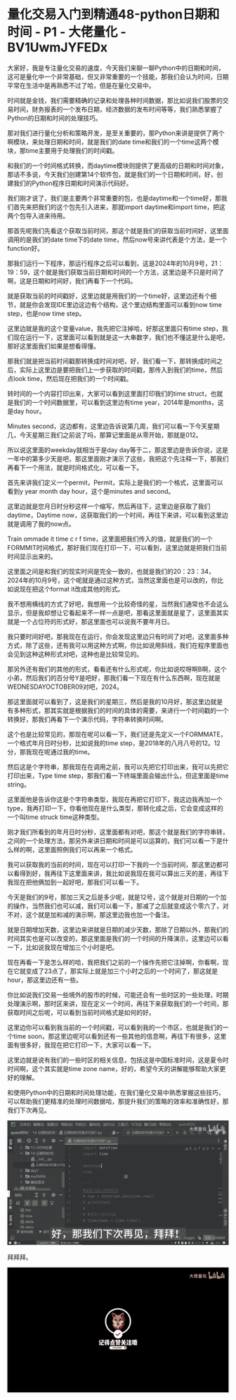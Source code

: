 # 量化交易入门到精通48-python日期和时间 - P1 - 大佬量化 - BV1UwmJYFEDx

大家好，我是专注量化交易的速度，今天我们来聊一聊Python中的日期和时间，这可是量化中一个非常基础，但又非常重要的一个技能，那我们会认为时间，日期平常在生活中是再熟悉不过了哈，但是在量化交易中。

时间就是金钱，我们需要精确的记录和处理各种时间数据，那比如说我们股票的交易时间，财务报表的一个发布日期，经济数据的发布时间等等，我们熟悉掌握了Python的日期和时间的处理技巧。

那对我们进行量化分析和策略开发，是至关重要的，那Python来讲是提供了两个啊模块，来处理日期和时间，就是我们的date time和我们的一个time这两个模块，那time主要用于处理我们的时间戳。

和我们的一个时间格式转换，而daytime模块则提供了更高级的日期和时间对象，那话不多说，今天我们创建第14个软件包，就是我们的一个日期和时间，好，创建我们的Python程序日期和时间演示代码好。

我们刚才说了，我们是主要两个非常重要的包，也是daytime和一个time好，那我们首先来把我们的这个包先引入进来，那就import daytime和import time，把这两个包导入进来待用。

那首先呢我们先看这个获取当前时间，那这个就是我们的获取当前时间好，这里面调用的是我们的date time下的date time，然后now号来讲代表是个方法，是一个function好。

那我们运行一下程序，那运行程序之后可以看到，这是2024年的10月9号，21：19：59，这个就是我们获取当前日期和时间的一个方法，这里边是不只是时间了啊，这是日期和时间好，我们再看下一个代码。

就是获取当前的时间戳好，这里边就是用我们的一个time好，这里边还有个细节，就是你会发现IDE里边这边有个结构，这个里边结构里面可以看到now time step，也是now time step。

这里边就是我的这个变量value，我先把它注掉哈，好那这里面只有time step，我们现在运行一下，这里面可以看到就是这一大串数字，我们也不懂这是什么是吧，那好这里面我们如果是想看得懂。

那我们就是把当前时间戳那转换成时间对吧，好，我们看一下，那转换成时间之后，实际上这里边是要把我们上一步获取的时间戳，那传入到我们的time，然后点look time，然后现在把我们的一个时间戳。

转时间的一个内容打印出来，大家可以看到这里面打印我们的time struct，也就是我们的一个时间数据里，可以看到这里边有time year，2014年是months，这是day hour。

Minutes second，这边都有，这里边告诉说第几周，我们可以看一下今天星期几，今天星期三我们之前说了吗，那算记里面是从零开始，那就是012。

所以说这里面的weekday就相当于是day day等于二，那这里边是告诉你说，这是一年中的第多少天是吧，那这里面刚才演示了这些，我把这个先注释一下，那我们再看下一个用法，就是时间格式化，可以看一下。

首先来讲我们定义一个permit，Permit，实际上是我们的一个格式，这里面可以看到y year month day hour，这个是minutes and second。

这里边就是您月日时分秒这样一个缩写，然后再往下，这里边是获取了我们daytime，Daytime now，这获取我们的一个时间，再往下来讲，可以看到这里边就是调用了我的now点。

Train ommade it time c r f time，这里面把我们传入的值，就是我们的一个FORMMIT时间格式，那好我们现在打印一下，可以看到，这里边就是把我们当前时间显示出来的。

这里面之间是和我们的现实时间是完全一致的，也就是我们的20：23：34，2024年的10月9号，这个呢就是通过这种方式，当然这里面也是可以改的，你比如说现在把这个format it改成其他的形式。

我不想用横线的方式了好吧，我想用一个比较奇怪的星，当然我们通常也不会这么显示，但是我却想让它看起来不一样一点是吧，那看这里面就是星了，这里面其实就是一个占位符的形式好，那这里面也可以说我不要年月日。

我只要时间好吧，那我现在在运行，你会发现这里边只有时间了对吧，这里面多种方式，除了这些，还有我可以用这种方式啊，你比如说用斜线，我们在程序里面也会见到这种这种形式对吧，这种也是比较常见的。

那另外还有我们的其他的形式，看看还有什么形式呢，你比如说哎呀啊B啊，这个小弟，然后我们的百分号Y是吧好，那我们看一下现在有什么东西啊，现在就是WEDNESDAYOCTOBER09对吧，2024。

那这里面就可以看到了，这是我们的星期三，然后是我的10月好，那这里边就是有多种形式，那其实就是根据我们的时间的具体的需要，来进行一个时间戳的一个转换好，那我们再看下一个演示代码，字符串转换时间啊。

这个也是比较常见的，那现在呢可以看一下，我们还是先定义一个FORMMATE，一个格式年月日时分秒，比如说我的time step，是2018年的八月八号的12。12分，那我现在呢通过我的time。

然后这是个字符串，那我现在在调用之前，我可以先把它打印出来，我可以先把它打印出来，Type time step，那我们看一下终端里面会输出什么，但这里面是time string。

这里面他是告诉你这是个字符串类型，我现在再把它打印下，我这边我再加一个type，我再打印一下，你看他现在是什么类型，那转化成之后，它会变成这样的一个叫time struck time这种类型。

刚才我们所看到的年月日时分秒，这里面都有对吧，那这个就是我们的字符串转，之间的一个处理方法，那另外来讲日期和时间是可以运算的，我们可以看一下是什么样的啊，这里面照例我们可以再来一个格式。

我可以获取我的当前的时间，现在可以打印一下我的一个当前时间，那这里边都可以看得到好，我再往下这里面来讲，我比如说我现在我可以算出三天的差，再往下我现在把他俩加到一起好吧，那我们可以看一下。

今天是我们的9号，那加三天之后是多少呢，就是12号，这个就是对日期的一个加的操作，当然我们也可以减，我们可以看一下，那减了之后就变成这个零六了，对不对，这个就是加和减的演示啊，那这里边我也加一个备注。

就是日期增加天数，这里边来讲就是日期的减少天数，那除了日期以外，那我们的时间其实也是可以改变的，那这里面是我们的一个时间的升降演示，这里边可以看一下，比如说我现在增加三个小时是吧。

现在再看一下是怎么样的哈，我把我们之前的一个操作先把它注掉啊，你看啊，现在它就变成了23点了，那实际上就是加三个小时之后的一个时间了，那这就是hour，那这里边还有一些。

你比如说我们交易一些境外的股市的时候，可能还会有一些时区的一些处理，时期处理演示啊，那时区来讲，现在定义一个时间，再往下来获取我们的一个时间，那获取时间之后呢，可以看到当前时间格式是如何的好。

这里边你可以看到我当前的一个时间戳，可以看到我的一个市区，也就是我们的一个time soon，那这里边呢可以看到还有一些其他的信息啊，再往下有很多，这里面有很多好，我现在把它打印一下，大家可以看一下。

这里边就是说有我们的一些时区的相关信息，包括这是中国标准时间，这是夏令时时间啊，这个其实就是time zone name，好的，希望今天的讲解能够帮助大家更好的理解。

和使用Python中的日期和时间处理功能，在我们量化交易中熟悉掌握这些技巧，可以帮助我们更精准的处理时间数据哈，那提升我们的策略的效率和准确性好，那我们下次再见。



![](img/becd5fc6ddeec4f2b771ca24122c2d67_1.png)

拜拜拜。

![](img/becd5fc6ddeec4f2b771ca24122c2d67_3.png)